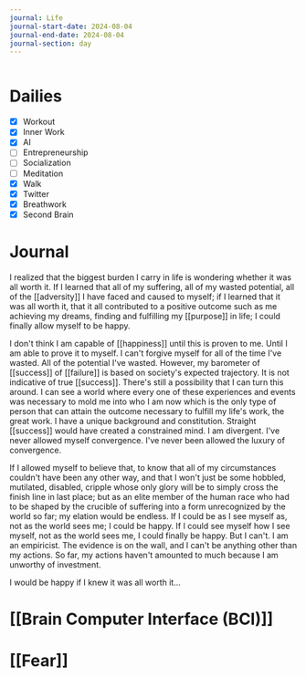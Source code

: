```yaml
---
journal: Life
journal-start-date: 2024-08-04
journal-end-date: 2024-08-04
journal-section: day
---
```


```calendar-nav
```

# Dailies

- [x] Workout
- [x] Inner Work
- [x] AI
- [ ] Entrepreneurship
- [ ] Socialization
- [ ] Meditation
- [x] Walk
- [x] Twitter
- [x] Breathwork
- [x] Second Brain

# Journal

I realized that the biggest burden I carry in life is wondering whether it was all worth it. If I learned that all of my suffering, all of my wasted potential, all of the [[adversity]] I have faced and caused to myself; if I learned that it was all worth it, that it all contributed to a positive outcome such as me achieving my dreams, finding and fulfilling my [[purpose]] in life; I could finally allow myself to be happy.

I don't think I am capable of [[happiness]] until this is proven to me. Until I am able to prove it to myself. I can't forgive myself for all of the time I've wasted. All of the potential I've wasted. However, my barometer of [[success]] of [[failure]] is based on society's expected trajectory. It is not indicative of true [[success]]. There's still a possibility that I can turn this around. I can see a world where every one of these experiences and events was necessary to mold me into who I am now which is the only type of person that can attain the outcome necessary to fulfill my life's work, the great work. I have a unique background and constitution. Straight [[success]] would have created a constrained mind. I am divergent. I've never allowed myself convergence. I've never been allowed the luxury of convergence.

If I allowed myself to believe that, to know that all of my circumstances couldn't have been any other way, and that I won't just be some hobbled, mutilated, disabled, cripple whose only glory will be to simply cross the finish line in last place; but as an elite member of the human race who had to be shaped by the crucible of suffering into a form unrecognized by the world so far; my elation would be endless. If I could be as I see myself as, not as the world sees me; I could be happy. If I could see myself how I see myself, not as the world sees me, I could finally be happy. But I can't. I am an empiricist. The evidence is on the wall, and I can't be anything other than my actions. So far, my actions haven't amounted to much because I am unworthy of investment. 

I would be happy if I knew it was all worth it...
# [[Brain Computer Interface (BCI)]]

# [[Fear]]



